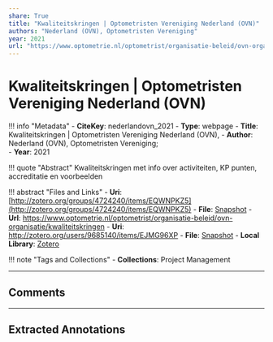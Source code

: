 ```yaml
---
share: True
title: "Kwaliteitskringen | Optometristen Vereniging Nederland (OVN)"
authors: "Nederland (OVN), Optometristen Vereniging"
year: 2021
url: "https://www.optometrie.nl/optometrist/organisatie-beleid/ovn-organisatie/kwaliteitskringen"
---
```

# Kwaliteitskringen | Optometristen Vereniging Nederland (OVN)

!!! info "Metadata"
	- **CiteKey**: nederlandovn_2021
	- **Type**: webpage
	- **Title**: Kwaliteitskringen | Optometristen Vereniging Nederland (OVN), 
	- **Author**: Nederland (OVN), Optometristen Vereniging;  
	- **Year**: 2021 

!!! quote "Abstract"
	Kwaliteitskringen met info over activiteiten, KP punten, accreditatie en voorbeelden

!!! abstract "Files and Links"
	- **Uri**: [http://zotero.org/groups/4724240/items/EQWNPKZ5](http://zotero.org/groups/4724240/items/EQWNPKZ5)
	- **File**: [Snapshot](file:///Users/jan/Zotero/storage/B7LUK63C/kwaliteitskringen.html)
	- **Url**: https://www.optometrie.nl/optometrist/organisatie-beleid/ovn-organisatie/kwaliteitskringen
	- **Uri**: http://zotero.org/users/9685140/items/EJMG96XP
	- **File**: [Snapshot](file://C:%5CUsers%5C20003936%5CZotero%5Cstorage%5CE6TZMKN6%5Ckwaliteitskringen.html)
	- **Local Library**: [Zotero]((zotero://select/library/items/EJMG96XP))

!!! note "Tags and Collections"
	- **Collections**: Project Management

----

## Comments



----

## Extracted Annotations